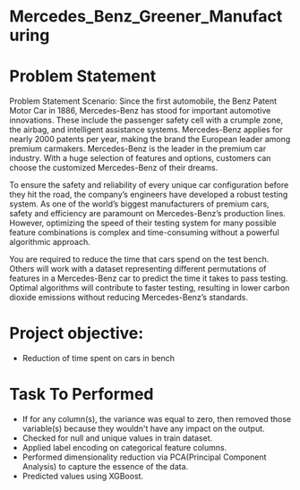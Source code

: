 # Mercedes_Benz_Greener_Manufacturing
# Problem Statement
Problem Statement Scenario:
Since the first automobile, the Benz Patent Motor Car in 1886, Mercedes-Benz has stood for important automotive innovations. These include the passenger safety cell with a crumple zone, the airbag, and intelligent assistance systems. Mercedes-Benz applies for nearly 2000 patents per year, making the brand the European leader among premium carmakers. Mercedes-Benz is the leader in the premium car industry. With a huge selection of features and options, customers can choose the customized Mercedes-Benz of their dreams.

To ensure the safety and reliability of every unique car configuration before they hit the road, the company’s engineers have developed a robust testing system. As one of the world’s biggest manufacturers of premium cars, safety and efficiency are paramount on Mercedes-Benz’s production lines. However, optimizing the speed of their testing system for many possible feature combinations is complex and time-consuming without a powerful algorithmic approach.

You are required to reduce the time that cars spend on the test bench. Others will work with a dataset representing different permutations of features in a Mercedes-Benz car to predict the time it takes to pass testing. Optimal algorithms will contribute to faster testing, resulting in lower carbon dioxide emissions without reducing Mercedes-Benz’s standards.
# Project objective:
  * Reduction of time spent on cars in bench
# Task To Performed
  * If for any column(s), the variance was equal to zero, then removed those variable(s) because they wouldn't have any impact on the output.
  * Checked for null and unique values in train dataset.
  * Applied label encoding on categorical feature columns.
  * Performed dimensionality reduction via PCA(Principal Component Analysis) to capture the essence of the data.
  * Predicted values using XGBoost.

